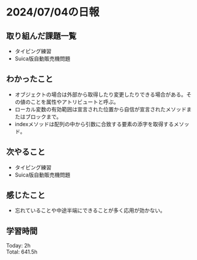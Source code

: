 # 2024/07/04の日報
## 取り組んだ課題一覧
* タイピング練習
* Suica版自動販売機問題
## わかったこと
* オブジェクトの場合は外部から取得したり変更したりできる場合がある。その値のことを属性やアトリビュートと呼ぶ。
* ローカル変数の有効範囲は宣言された位置から自信が宣言されたメソッドまたはブロックまで。
* indexメソッドは配列の中から引数に合致する要素の添字を取得するメソッド。
## 次やること
* タイピング練習
* Suica版自動販売機問題
## 感じたこと
* 忘れていることや中途半端にできることが多く応用が効かない。
## 学習時間
Today: 2h<br>
Total: 641.5h
